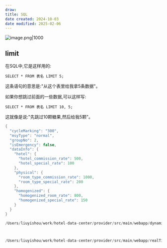 ```yaml
---
draw:
title: SQL
date created: 2024-10-03
date modified: 2025-02-06
---
```


![image.png|1000](https://imagehosting4picgo.oss-cn-beijing.aliyuncs.com/imagehosting/fix-dir%2Fpicgo%2Fpicgo-clipboard-images%2F2024%2F10%2F03%2F19-40-07-52b881783ca0b97348eed37fa772b69e-202410031940711-70c86a.png)

## limit

在SQL中,它是这样用的:

`SELECT * FROM 表名 LIMIT 5;`

这条语句的意思是:"从这个表里给我拿5条数据"。

如果你想跳过前面的一些数据,可以这样写:

`SELECT * FROM 表名 LIMIT 10, 5;`

这就像是说:"先跳过10颗糖果,然后给我5颗"。

```Java
{
  "cycleMarking": "300",
  "msyType": "normal",
  "groupNo": 2,
  "isEmergency": false,
  "dataInfo": {
    "hotel": {
      "hotel_commission_rate": 500,
      "hotel_special_rate": 100
    },
    "physical": {
      "room_type_commission_rate": 1000,
      "room_type_special_rate": 200
    },
    "homogenized": {
      "homogenized_room_rate": 800,
      "homogenized_special_rate": 150
    }
  }
}

```

```Java
/Users/liuyishou/work/hotel-data-center/provider/src/main/webapp/dynamicConfig/cleanUpNotFreshData.jsp



/Users/liuyishou/work/hotel-data-center/provider/src/main/webapp/realTimeRate/bucketRateTest.jsp
```
